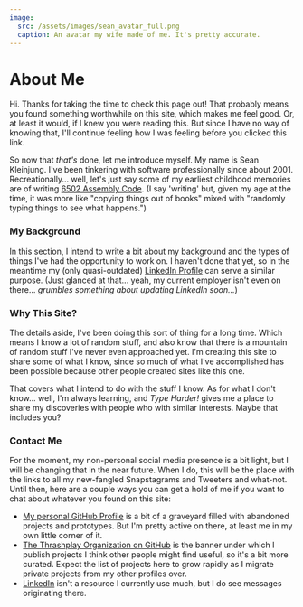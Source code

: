 ```yaml
---
image:
  src: /assets/images/sean_avatar_full.png
  caption: An avatar my wife made of me. It's pretty accurate.
---
```

# About Me
Hi. Thanks for taking the time to check this page out! That probably means you
found something worthwhile on this site, which makes me feel good. Or, at least
it would, if I knew you were reading this. But since I have no way of knowing
that, I'll continue feeling how I was feeling before you clicked this link.

So now that *that's* done, let me introduce myself. My name is Sean 
Kleinjung. I've been tinkering with software professionally since about 2001.
Recreationally... well, let's just say some of my earliest childhood memories
are of writing [6502 Assembly Code](https://en.wikibooks.org/wiki/6502_Assembly).
(I say 'writing' but, given my age at the time, it was more like
"copying things out of books" mixed with "randomly typing things to see what
happens.")

### My Background
In this section, I intend to write a bit about my background and the types of
things I've had the opportunity to work on. I haven't done that yet, so in the
meantime my (only quasi-outdated) [LinkedIn Profile](https://www.linkedin.com/in/sean-kleinjung/)
can serve a similar purpose. (Just glanced at that... yeah, my current employer
isn't even on there... *grumbles something about updating LinkedIn soon...*)

### Why This Site?
The details aside, I've been doing this sort of thing for a long time. Which
means I know a lot of random stuff, and also know that there is a mountain of
random stuff I've never even approached yet. I'm creating this site to share
some of what I know, since so much of what I've accomplished has been possible
because other people created sites like this one. 

That covers what I intend to do with the stuff I know. As for what I don't
know... well, I'm always learning, and *Type Harder!* gives me a place to 
share my discoveries with people who with similar interests. Maybe that 
includes you?

### Contact Me
For the moment, my non-personal social media presence is a bit light, but I
will be changing that in the near future. When I do, this will be the place
with the links to all my new-fangled Snapstagrams and Tweeters and what-not.
Until then, here are a couple ways you can get a hold of me if you want to 
chat about whatever you found on this site:

* [My personal GitHub Profile](https://github.com/skleinjung) is a bit of a graveyard filled with abandoned projects and prototypes. But I'm pretty active on there, at least me in my own little corner of it.
* [The Thrashplay Organization on GitHub](https://github.com/thrashplay) is the banner under which I publish projects I think other people might find useful, so it's a bit more curated. Expect the list of projects here to grow rapidly as I migrate private projects from my other profiles over.
* [LinkedIn](https://www.linkedin.com/in/sean-kleinjung/) isn't a resource I currently use much, but I do see messages originating there.




